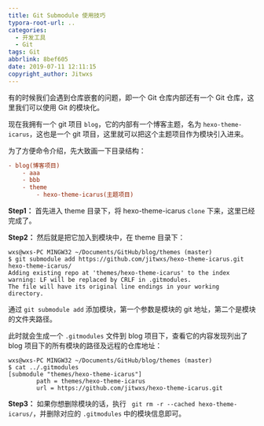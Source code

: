 ```yaml
---
title: Git Submodule 使用技巧
typora-root-url: ..
categories:
  - 开发工具
  - Git
tags: Git
abbrlink: 8bef605
date: 2019-07-11 12:11:15
copyright_author: Jitwxs
---
```


有的时候我们会遇到仓库嵌套的问题，即一个 Git 仓库内部还有一个 Git 仓库，这里我们可以使用 Git 的模块化。

现在我拥有一个 git 项目 `blog`，它的内部有一个博客主题，名为 `hexo-theme-icarus`，这也是一个 git 项目，这里就可以把这个主题项目作为模块引入进来。

为了方便命令介绍，先大致画一下目录结构：

```ini
- blog(博客项目)
    - aaa
    - bbb
    - theme
        - hexo-theme-icarus(主题项目)
```

**Step1：** 首先进入 theme 目录下，将 hexo-theme-icarus `clone` 下来，这里已经完成了。

**Step2：** 然后就是把它加入到模块中，在 theme 目录下：

```shell
wxs@wxs-PC MINGW32 ~/Documents/GitHub/blog/themes (master)
$ git submodule add https://github.com/jitwxs/hexo-theme-icarus.git hexo-theme-icarus/
Adding existing repo at 'themes/hexo-theme-icarus' to the index
warning: LF will be replaced by CRLF in .gitmodules.
The file will have its original line endings in your working directory.
```

通过 `git submodule add` 添加模块，第一个参数是模块的 git 地址，第二个是模块的文件夹路径。

此时就会生成一个 `.gitmodules` 文件到 blog 项目下，查看它的内容发现列出了 blog 项目下的所有模块的路径及远程的仓库地址：

```shell
wxs@wxs-PC MINGW32 ~/Documents/GitHub/blog/themes (master)
$ cat ../.gitmodules
[submodule "themes/hexo-theme-icarus"]
        path = themes/hexo-theme-icarus
        url = https://github.com/jitwxs/hexo-theme-icarus.git
```

**Step3：** 如果你想删除模块的话，执行 ` git rm -r --cached hexo-theme-icarus/`，并删除对应的 `.gitmodules` 中的模块信息即可。

